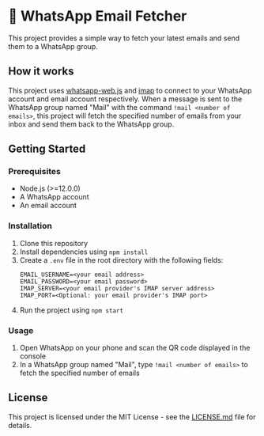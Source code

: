 # 📧 WhatsApp Email Fetcher

This project provides a simple way to fetch your latest emails and send them to a WhatsApp group.

## How it works

This project uses [whatsapp-web.js](https://github.com/pedroslopez/whatsapp-web.js) and [imap](https://github.com/mscdex/node-imap) to connect to your WhatsApp account and email account respectively. When a message is sent to the WhatsApp group named "Mail" with the command `!mail <number of emails>`, this project will fetch the specified number of emails from your inbox and send them back to the WhatsApp group.

## Getting Started

### Prerequisites

- Node.js (>=12.0.0)
- A WhatsApp account
- An email account

### Installation

1. Clone this repository
2. Install dependencies using `npm install`
3. Create a `.env` file in the root directory with the following fields:
   ```
   EMAIL_USERNAME=<your email address>
   EMAIL_PASSWORD=<your email password>
   IMAP_SERVER=<your email provider's IMAP server address>
   IMAP_PORT=<Optional: your email provider's IMAP port>
   ```
4. Run the project using `npm start`

### Usage

1. Open WhatsApp on your phone and scan the QR code displayed in the console
2. In a WhatsApp group named "Mail", type `!mail <number of emails>` to fetch the specified number of emails

## License

This project is licensed under the MIT License - see the [LICENSE.md](LICENSE.md) file for details.
